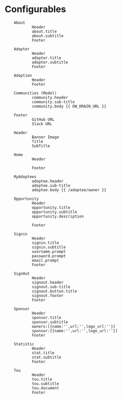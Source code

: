 # Configurables

        About
                Header
                about.title
                about.subtitle
                Footer

        Adopter
                Header
                adopter.title
                adopter.subtitle
                Footer

        Adoption
                Header
                Footer

        Communities (Model)
                community.header
                community.sub-title
                community.body {{ DW_DRAIN_URL }}
            
        Footer
                GitHub URL
                Slack URL

        Header
                Banner Image
                Title
                SubTitle

        Home 
                Header
                
                Footer

        MyAdoptees
                adoptee.header
                adoptee.sub-title
                adoptee.body {{ /adoptee/owner }}

        Opportunity
                Header
                opportunity.title
                opportunity.subtitle
                opportunity.description
                
                Footer

        Signin
                Header
                signin.title
                signin.subtitle
                username.prompt
                password.prompt
                email.prompt
                Footer

        SignOut
                Header
                signout.header
                signout.sub-title
                signout.button.title
                signout.footer
                Footer

        Sponsor
                Header
                sponsor.title
                sponsor.subtitle
                owners:[{name:'',url:'',logo_url:''}]
                sponsor:[{name:'',url:'',logo_url:''}]
                Footer

        Statistic
                Header
                stat.title
                stat.subtitle
                Footer

        Tou
                Header
                tou.title
                tou.subtitle
                tou.document
                Footer
